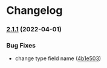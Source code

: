 # Changelog

### [2.1.1](https://github.com/mpetrunic/filsnap/compare/filsnap-types-v2.1.0...filsnap-types-v2.1.1) (2022-04-01)


### Bug Fixes

* change type field name ([4b1e503](https://github.com/mpetrunic/filsnap/commit/4b1e5038420a7137f999a40d6a7d8fdec33ceb59))
